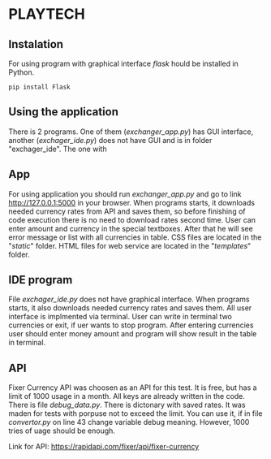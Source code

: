 # PLAYTECH
## Instalation

For using program with graphical interface _flask_ hould be installed in Python.
```
pip install Flask
```
## Using the application

There is 2 programs. One of them (_exchanger_app.py_) has GUI interface, another (_exchager_ide.py_) does not have GUI and is in folder "exchager_ide". The one with 

## App

For using application you should run _exchanger_app.py_ and go to link http://127.0.0.1:5000 in your browser. When programs starts, it downloads needed currency rates from API and saves them, so before finishing of code execution there is no need to download rates second time. User can enter amount and currency in the special textboxes. After that he will see error message or list with all currencies in table. CSS files are located in the "_static_" folder. HTML files for web service are located in the "_templates_" folder.


## IDE program

File _exchager_ide.py_ does not have graphical interface. When programs starts, it also downloads needed currency rates and saves them. All user interface is implmented via terminal. User can write in terminal two currencies or exit, if uer wants to stop program. After entering currencies user should enter money amount and program will show result in the table in terminal.

## API

Fixer Currency API was choosen as an API for this test. It is free, but has a limit of 1000 usage in a month. All keys are already written in the code. There is file _debug_data.py_. There is dictonary with saved rates. It was maden for tests with porpuse not to exceed the limit. You can use it, if in file _convertor.py_ on line 43 change variable debug meaning. However, 1000 tries of uage should be enough.

Link for API: https://rapidapi.com/fixer/api/fixer-currency
